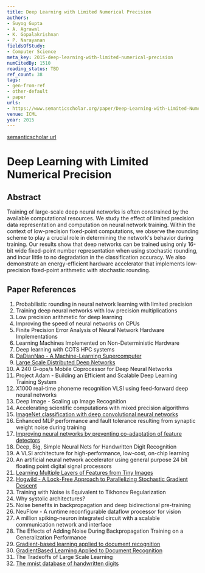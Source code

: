 ```yaml
---
title: Deep Learning with Limited Numerical Precision
authors:
- Suyog Gupta
- A. Agrawal
- K. Gopalakrishnan
- P. Narayanan
fieldsOfStudy:
- Computer Science
meta_key: 2015-deep-learning-with-limited-numerical-precision
numCitedBy: 1510
reading_status: TBD
ref_count: 38
tags:
- gen-from-ref
- other-default
- paper
urls:
- https://www.semanticscholar.org/paper/Deep-Learning-with-Limited-Numerical-Precision-Gupta-Agrawal/b7cf49e30355633af2db19f35189410c8515e91f?sort=total-citations
venue: ICML
year: 2015
---
```


[semanticscholar url](https://www.semanticscholar.org/paper/Deep-Learning-with-Limited-Numerical-Precision-Gupta-Agrawal/b7cf49e30355633af2db19f35189410c8515e91f?sort=total-citations)

# Deep Learning with Limited Numerical Precision

## Abstract

Training of large-scale deep neural networks is often constrained by the available computational resources. We study the effect of limited precision data representation and computation on neural network training. Within the context of low-precision fixed-point computations, we observe the rounding scheme to play a crucial role in determining the network's behavior during training. Our results show that deep networks can be trained using only 16-bit wide fixed-point number representation when using stochastic rounding, and incur little to no degradation in the classification accuracy. We also demonstrate an energy-efficient hardware accelerator that implements low-precision fixed-point arithmetic with stochastic rounding.

## Paper References

1. Probabilistic rounding in neural network learning with limited precision
2. Training deep neural networks with low precision multiplications
3. Low precision arithmetic for deep learning
4. Improving the speed of neural networks on CPUs
5. Finite Precision Error Analysis of Neural Network Hardware Implementations
6. Learning Machines Implemented on Non-Deterministic Hardware
7. Deep learning with COTS HPC systems
8. [DaDianNao - A Machine-Learning Supercomputer](2014-dadiannao-a-machine-learning-supercomputer.md)
9. [Large Scale Distributed Deep Networks](2012-large-scale-distributed-deep-networks.md)
10. A 240 G-ops/s Mobile Coprocessor for Deep Neural Networks
11. Project Adam - Building an Efficient and Scalable Deep Learning Training System
12. X1000 real-time phoneme recognition VLSI using feed-forward deep neural networks
13. Deep Image - Scaling up Image Recognition
14. Accelerating scientific computations with mixed precision algorithms
15. [ImageNet classification with deep convolutional neural networks](2012-imagenet-classification-with-deep-convolutional-neural-networks.md)
16. Enhanced MLP performance and fault tolerance resulting from synaptic weight noise during training
17. [Improving neural networks by preventing co-adaptation of feature detectors](2012-improving-neural-networks-by-preventing-co-adaptation-of-feature-detectors.md)
18. Deep, Big, Simple Neural Nets for Handwritten Digit Recognition
19. A VLSI architecture for high-performance, low-cost, on-chip learning
20. An artificial neural network accelerator using general purpose 24 bit floating point digital signal processors
21. [Learning Multiple Layers of Features from Tiny Images](2009-learning-multiple-layers-of-features-from-tiny-images.md)
22. [Hogwild - A Lock-Free Approach to Parallelizing Stochastic Gradient Descent](2011-hogwild-a-lock-free-approach-to-parallelizing-stochastic-gradient-descent.md)
23. Training with Noise is Equivalent to Tikhonov Regularization
24. Why systolic architectures?
25. Noise benefits in backpropagation and deep bidirectional pre-training
26. NeuFlow - A runtime reconfigurable dataflow processor for vision
27. A million spiking-neuron integrated circuit with a scalable communication network and interface
28. The Effects of Adding Noise During Backpropagation Training on a Generalization Performance
29. [Gradient-based learning applied to document recognition](1998-gradient-based-learning-applied-to-document-recognition.md)
30. [GradientBased Learning Applied to Document Recognition](2001-gradientbased-learning-applied-to-document-recognition.md)
31. The Tradeoffs of Large Scale Learning
32. [The mnist database of handwritten digits](2005-the-mnist-database-of-handwritten-digits.md)
